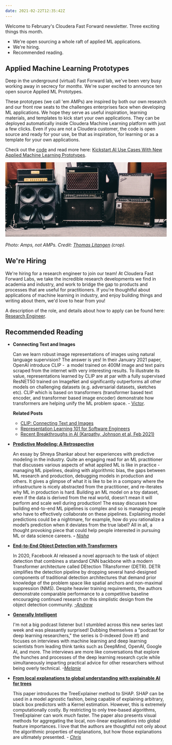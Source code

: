 ```yaml
---
date: 2021-02-22T12:35:42Z
---
```


Welcome to February's Cloudera Fast Forward newsletter. Three exciting things this month.

- We're open sourcing a whole raft of applied ML applications.
- We're hiring.
- Recommended reading.

## Applied Machine Learning Prototypes

Deep in the underground (virtual) Fast Forward lab, we've been very busy working away in secrecy for _months_. We're super excited to announce ten open source Applied ML Prototypes.

These prototypes (we call 'em AMPs) are inspired by both our own research and our front row seats to the challenges enterprises face when developing ML applications. We hope they serve as useful inspiration, learning materials, and templates to kick start your own applications. They can be deployed automatically inside Cloudera Machine Learning platform with just a few clicks. Even if you are not a Cloudera customer, the code is open source and ready for your use, be that as inspiration, for learning or as a template for your own applications.

Check out the [code](https://github.com/cloudera?q=CML_AMP) and read more here: [Kickstart AI Use Cases With New Applied Machine Learning Prototypes](https://blog.cloudera.com/kickstart-ai-use-cases-with-new-applied-machine-learning-prototypes/).

![Guitar Amps](/images/hugo/amps-1613997389.png)

_Photo: Amps, not AMPs. Credit: [Thomas Litangen](https://unsplash.com/@litangen) (crop)._

## We're Hiring

We're hiring for a research engineer to join our team! At Cloudera Fast Forward Labs, we take the incredible research developments we find in academia and industry, and work to bridge the gap to products and processes that are useful for practitioners. If you're thoughtful about applications of machine learning in industry, and enjoy building things and writing about them, we'd love to hear from you!

A description of the role, and details about how to apply can be found here: [Research Engineer](https://cloudera.wd5.myworkdayjobs.com/External_Career/job/UK-Remote/Research-Engineer---Fast-Forward-Team_210336-1).

## Recommended Reading

- **Connecting Text and Images**

  Can we learn robust image representations of images using natural language supervision? The answer is yes! In their January 2021 paper, OpenAI introduce CLIP -  a model trained on 400M image and text pairs scraped from the internet with very interesting results. To illustrate its value, representations learned by CLIP are at par with a fully supervised ResNET50 trained on ImageNet and significantly outperforms all other models on challenging datasets (e.g. adversarial datasets, sketches etc). CLIP which is based on transformers (transformer based text encoder, and transformer based image encoder) demonstrate how transformers are helping unify the ML problem space. - [Victor](https://twitter.com/vykthur).

  **Related Posts**

  - [CLIP: Connecting Text and Images](https://openai.com/blog/clip/)
  - [Representation Learning 101 for Software Engineers](https://blog.fastforwardlabs.com/2020/11/15/representation-learning-101-for-software-engineers.html)
  - [Recent Breakthroughs in AI (Karpathy, Johnson et al, Feb 2021)](https://victordibia.com/blog/ai-breakthroughs-feb21/)

- **[Predictive Modeling: A Retrospective](https://www.shreya-shankar.com/8d5c6ec070babe7c23d3d5b68384a8bd/retrospective.pdf)**

  An essay by Shreya Shankar about her experiences with predictive modeling in the industry. Quite an engaging read for an ML practitioner that discusses various aspects of what applied ML is like in practice - managing ML pipelines, dealing with algorithmic bias, the gaps between ML research and production, debugging models in production and others. It gives a glimpse of what it is like to be in a company where the infrastructure is nicely abstracted from the practitioner, and re-iterates why ML in production is hard. Building an ML model on a toy dataset, even if the data is derived from the real world, doesn’t mean it will perform and scale well during production! The essay discusses how building end-to-end ML pipelines is complex and so is managing people who have to effectively collaborate on these pipelines. Explaining model predictions could be a nightmare, for example, how do you rationalize a model’s prediction when it deviates from the true label? All in all, a thought provoking piece that could help people interested in pursuing ML or data science careers. **-** [_Nisha_](https://twitter.com/NishaMuktewar)

- **[End-to-End Object Detection with Transformers](https://arxiv.org/pdf/2005.12872v2.pdf)**

  In 2020, Facebook AI released a novel approach to the task of object detection that combines a standard CNN backbone with a modern Transformer architecture called DEtection TRansformer (DETR). DETR simplifies the detection pipeline by dropping several hand-designed components of traditional detection architectures that demand prior knowledge of the problem space like spatial anchors and non-maximal suppression (NMS). Despite heavier training requirements, the authors demonstrate comparable performance to a competitive baseline encouraging continued research on this simplistic design from the object detection community. _[-Andrew](https://www.linkedin.com/in/andrew-r-reed/)_

- **[Generally Intelligent](https://generallyintelligent.ai/)**

  I'm not a big podcast listener but I stumbled across this new series last week and was pleasantly surprised! Dubbing themselves a "podcast for deep learning researchers," the series is 0-indexed (love it!) and focuses on interviews with machine learning and deep learning scientists from leading think tanks such as DeepMind, OpenAI, Google AI, and more. The interviews are more like conversations that explore the hunches and processes of the deep learning research cycle while simultaneously imparting practical advice for other researchers without being overly technical. _-[Melanie](www.linkedin.com/in/melanierbeck)_

- **[From local explanations to global understanding with explainable AI for trees](https://www.nature.com/articles/s42256-019-0138-9)**

  This paper introduces the TreeExplainer method to SHAP. SHAP can be used in a model agnostic fashion, being capable of explaining arbitrary, black box predictors with a Kernel estimation. However, this is extremely computationally costly. By restricting to only tree-based algorithms, TreeExplainer can work _much_ faster. The paper also presents visual methods for aggregating the local, non-linear explanations into global feature importances. I love that the authors are thoughtful not only about the algorithmic properties of explanations, but how those explanations are ultimately presented. - [_Chris_](https://twitter.com/_cjwallace)
